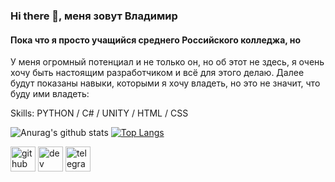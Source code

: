 ### Hi there 👋, меня зовут Владимир
#### Пока что я просто учащийся среднего Российского колледжа, но 
У меня огромный потенциал и не только он, но об этот не здесь, я очень хочу быть настоящим разработчиком и всё для этого делаю. Далее будут показаны навыки, которыми я хочу владеть, но это не значит, что буду ими владеть:

Skills: PYTHON / C# / UNITY / HTML / CSS


![Anurag's github stats](https://github-readme-stats.vercel.app/api?username=VIOOI&hide=contribs&theme=react)
[![Top Langs](https://github-readme-stats.vercel.app/api/top-langs/?username=VIOOI&theme=react&layout=compact)](https://github.com/anuraghazra/github-readme-stats)



[<img src='https://cdn.jsdelivr.net/npm/simple-icons@3.0.1/icons/github.svg' alt='github' height='40'>](https://github.com/https://github.com/VIOOI)  [<img src='https://cdn.jsdelivr.net/npm/simple-icons@3.0.1/icons/dev-dot-to.svg' alt='dev' height='40'>](https://dev.to/https://dev.to/viooi)  [<img src='https://cdn.jsdelivr.net/npm/simple-icons@3.0.1/icons/telegram.svg' alt='telegram' height='40'>](https://t.me/Vl00l)  
